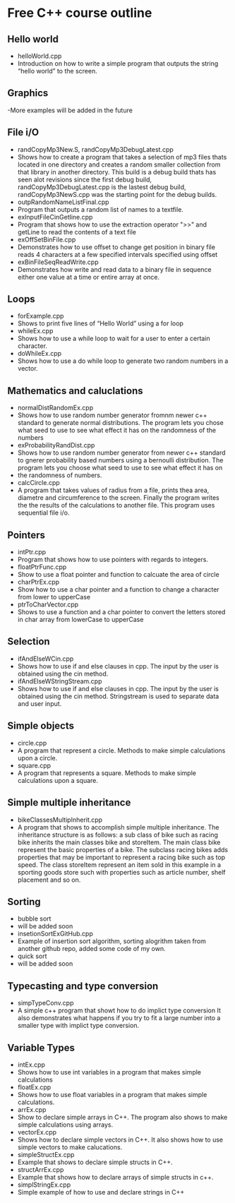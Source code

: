 Free C++ course outline
=======================


Hello world
----------
- helloWorld.cpp
- Introduction on how to write a simple program that outputs the string “hello
world” to the screen.

Graphics
--------
-More examples will be added in the future

File i/O
----------
- randCopyMp3New.S, randCopyMp3DebugLatest.cpp
- Shows how to create a program that takes a selection of mp3 files thats located in one directory and creates a random smaller collection from that library in  another directory. This build is a debug build thats has seen alot revisions since the first debug build, randCopyMp3DebugLatest.cpp is the lastest debug build,
  randCopyMp3NewS.cpp was the starting point for the debug builds.
- outpRandomNameListFinal.cpp
- Program that outputs a random list of names to a textfile.
- exInputFileCinGetline.cpp
- Program that shows how to use the extraction operator ">>" and getLine to read the contents of a text file
- exOffSetBinFile.cpp
- Demonstrates how to use offset to change get position in binary file
  reads 4 characters at a few specified intervals specified using offset
- exBinFileSeqReadWrite.cpp
- Demonstrates how write and read data to a binary file in sequence
  either one value at a time or entire array at once.

Loops
-----
- forExample.cpp 
- Shows to print five lines of “Hello World” using a for loop
- whileEx.cpp
- Shows how to use a while loop to wait for a user to enter a certain character.
- doWhileEx.cpp
- Shows how to use a do while loop to generate two random numbers in a vector.

Mathematics and caluclations
----------------------------
- normalDistRandomEx.cpp
- Shows how to use random number generator fromnm newer c++ standard to generate normal distributions. The program lets you chose what seed to use to see what effect it has on the randomness of the numbers
- exProbabilityRandDist.cpp
- Shows how to use random number generator from newer c++ standard to gnerer probability based numbers using a bernoulli distribution. The program lets you choose what seed to use to see what effect it has on
- the randomness of numbers.
- calcCircle.cpp
- A program that takes values of radius from a file, prints thea area, diametre and  circumference to the screen. 
Finally the program writes the the results of the calculations to another file.  This program uses sequential file i/o.

Pointers
-------
- intPtr.cpp
- Program that shows how to use pointers with regards to integers.
- floatPtrFunc.cpp
- Show to use a float pointer and function to calcuate the area of circle
- charPtrEx.cpp
- Show how to use a char pointer and a function to change a character from lower to upperCase
- ptrToCharVector.cpp
- Shows to use a function and a char pointer to convert the letters stored in char array from lowerCase to upperCase

Selection
---------
 - ifAndElseWCin.cpp
 - Shows how to use if and else clauses in cpp. The input by the user is obtained using the cin method.
 - ifAndElseWStringStream.cpp
 - Shows how to use if and else clauses in cpp. The input by the user is obtained using the cin method. Stringstream is used to separate data and user input.

Simple objects
--------------
- circle.cpp
- A program that represent a circle. Methods to make simple calculations upon a circle.
- square.cpp
- A program that represents a square. Methods to make simple calculations upon a square.

Simple multiple inheritance
-----------------------------------------
- bikeClassesMultipInherit.cpp
- A program that shows to accomplish simple multiple inheritance.
	 The inheritance structure is as follows:
	 a sub class of bike such as racing bike inherits the main classes bike and storeItem.
	 The main class bike represent the basic properties of a bike. The subclass racing bikes
	 adds properties that may be important to represent a racing bike such as top speed. 
	The class storeItem represent an item sold in this example in a sporting goods store such with properties such as article number, shelf placement and so on.
	
Sorting
-----------------------------------------
- bubble sort
- will be added soon
- insetionSortExGitHub.cpp
- Example of insertion sort algorithm, sorting alogrithm taken from another github repo, added some code of my own.
-  quick sort
- will be added soon

Typecasting and type conversion
--------------------------------
- simpTypeConv.cpp
- A simple c++ program that showt how to do implict type conversion
  It also demonstrates what happens if you try to fit a large number into a smaller type
  with implict type conversion.

Variable Types
-------------
- intEx.cpp
- Shows how to use int variables in a program that makes simple calculations
- floatEx.cpp
- Shows how to use float variables in a program that makes simple calculations.
- arrEx.cpp
- Show to declare simple arrays in C++. The program also shows to make simple
  calculations using arrays.
- vectorEx.cpp
- Shows how to declare simple vectors in C++. It also shows how to use simple 
  vectors to make calucations.
- simpleStructEx.cpp
- Example that shows to declare simple structs in C++.
- structArrEx.cpp
- Example that shows how to declare arrays of simple structs in c++.
- simplStringEx.cpp
- Simple example of how to use and declare strings in C++
